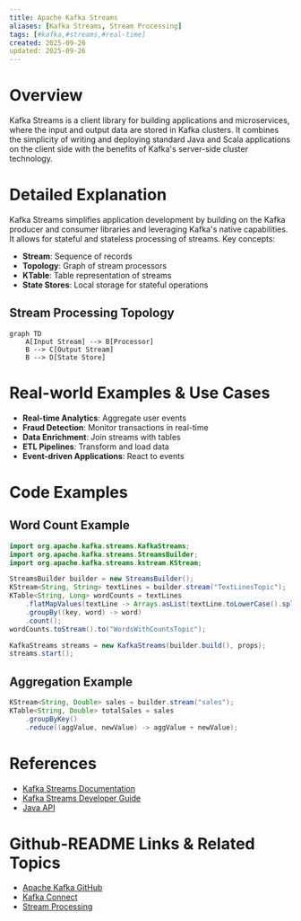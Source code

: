 ```yaml
---
title: Apache Kafka Streams
aliases: [Kafka Streams, Stream Processing]
tags: [#kafka,#streams,#real-time]
created: 2025-09-26
updated: 2025-09-26
---
```


# Overview

Kafka Streams is a client library for building applications and microservices, where the input and output data are stored in Kafka clusters. It combines the simplicity of writing and deploying standard Java and Scala applications on the client side with the benefits of Kafka's server-side cluster technology.

# Detailed Explanation

Kafka Streams simplifies application development by building on the Kafka producer and consumer libraries and leveraging Kafka's native capabilities. It allows for stateful and stateless processing of streams. Key concepts:

- **Stream**: Sequence of records
- **Topology**: Graph of stream processors
- **KTable**: Table representation of streams
- **State Stores**: Local storage for stateful operations

## Stream Processing Topology

```mermaid
graph TD
    A[Input Stream] --> B[Processor]
    B --> C[Output Stream]
    B --> D[State Store]
```

# Real-world Examples & Use Cases

- **Real-time Analytics**: Aggregate user events
- **Fraud Detection**: Monitor transactions in real-time
- **Data Enrichment**: Join streams with tables
- **ETL Pipelines**: Transform and load data
- **Event-driven Applications**: React to events

# Code Examples

## Word Count Example

```java
import org.apache.kafka.streams.KafkaStreams;
import org.apache.kafka.streams.StreamsBuilder;
import org.apache.kafka.streams.kstream.KStream;

StreamsBuilder builder = new StreamsBuilder();
KStream<String, String> textLines = builder.stream("TextLinesTopic");
KTable<String, Long> wordCounts = textLines
    .flatMapValues(textLine -> Arrays.asList(textLine.toLowerCase().split("\\W+")))
    .groupBy((key, word) -> word)
    .count();
wordCounts.toStream().to("WordsWithCountsTopic");

KafkaStreams streams = new KafkaStreams(builder.build(), props);
streams.start();
```

## Aggregation Example

```java
KStream<String, Double> sales = builder.stream("sales");
KTable<String, Double> totalSales = sales
    .groupByKey()
    .reduce((aggValue, newValue) -> aggValue + newValue);
```

# References

- [Kafka Streams Documentation](https://kafka.apache.org/documentation/streams/)
- [Kafka Streams Developer Guide](https://kafka.apache.org/documentation/streams/developer-guide/)
- [Java API](https://kafka.apache.org/documentation/streams/javadocs/)

# Github-README Links & Related Topics

- [Apache Kafka GitHub](https://github.com/apache/kafka)
- [Kafka Connect](kafka-connect/)
- [Stream Processing](stream-processing/)